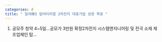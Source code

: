 ```yaml
---
categories: d
title: " 알려株5 탑머티리얼 2차전지 대표기업 성장 목표 "
---
```

 1. 공모주 청약 4~5일...공모가 3만원 확정2차전지 시스템엔지니어링 및 전극 소재 제조업체인 탑... 